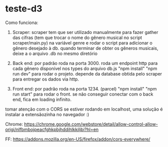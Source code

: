 # teste-d3
Como funciona:

1. Scraper: 
scraper tem que ser utilizado manualmente para fazer gather das cifras
(tem que trocar o nome do gênero musical no script scraper/main.py)
na variável genre e rodar o script para adicionar o gênero desejado à db.
quando terminar de obter os gêneros musicais, deixe a o arquivo .db no mesmo diretório

2. Back end:
por padrão roda na porta 3000. roda um endpoint http para cada gênero disponível nos types do arquivo db.js
"npm install"
"npm run dev" para rodar o projeto. depende da database obtida pelo scraper para entregar os dados via http.

3. Front end:
por padrão roda na porta 1234. (parcel)
"npm install"
"npm run start" para rodar o front. se não conseguir conectar com o back end, fica em loading infinito.


tomar atenção com o CORS se estiver rodando em localhost,
uma solução é instalar a extensãozinha no navegador :)

Chrome:
https://chrome.google.com/webstore/detail/allow-control-allow-origi/nlfbmbojpeacfghkpbjhddihlkkiljbi?hl=en

FF:
https://addons.mozilla.org/en-US/firefox/addon/cors-everywhere/
